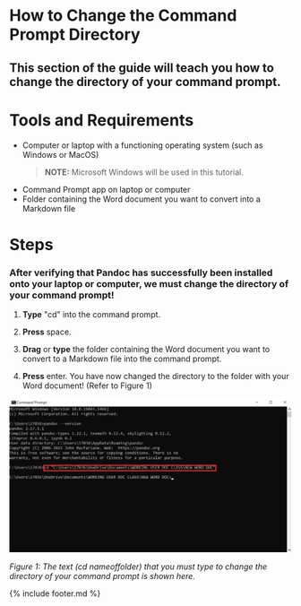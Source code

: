 # How to Change the Command Prompt Directory
## This section of the guide will teach you how to change the directory of your command prompt.

# Tools and Requirements
- Computer or laptop with a functioning operating system (such as Windows or MacOS)
    > **NOTE:** Microsoft Windows will be used in this tutorial. 
- Command Prompt app on laptop or computer
- Folder containing the Word document you want to convert into a Markdown file

# Steps
### After verifying that Pandoc has successfully been installed onto your laptop or computer, we must change the directory of your command prompt!

1. **Type** "cd" into the command prompt. 

2. **Press** space. 

3. **Drag** or **type** the folder containing the Word document you want to convert to a Markdown file into the command prompt. 

4. **Press** enter. You have now changed the directory to the folder with your Word document! (Refer to Figure 1)

  ![Photo 4](images/photo4.png)
  
  *Figure 1: The text (cd nameoffolder) that you must type to change the directory of your command prompt is shown here.*

{% include footer.md %}
